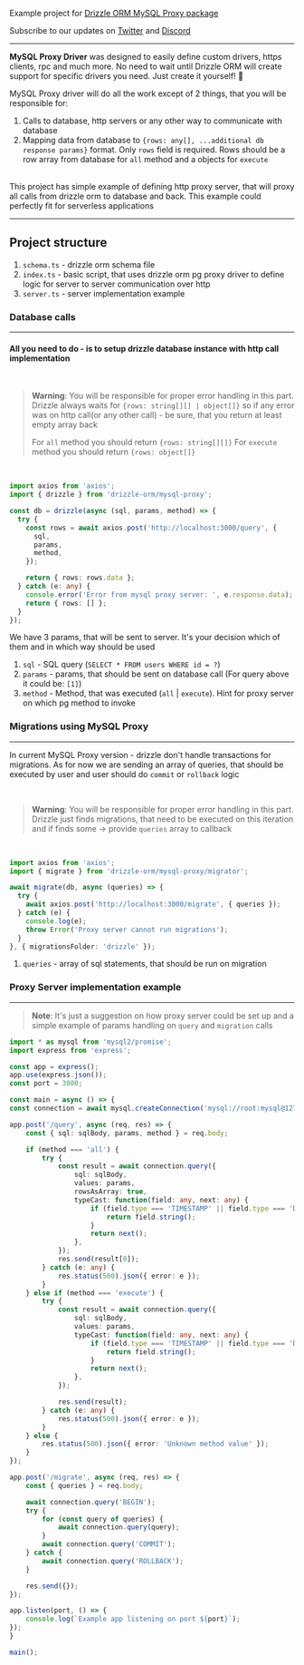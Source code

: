 Example project for [Drizzle ORM MySQL Proxy package](https://github.com/drizzle-team/drizzle-orm/tree/main/drizzle-orm/src/mysql-proxy)

Subscribe to our updates on [Twitter](https://twitter.com/DrizzleOrm) and [Discord](https://discord.gg/MdXYZk5QtH)

---

**MySQL Proxy Driver** was designed to easily define custom drivers, https clients, rpc and much more. No need to wait until Drizzle ORM will create support for specific drivers you need. Just create it yourself! 🚀

MySQL Proxy driver will do all the work except of 2 things, that you will be responsible for:

1. Calls to database, http servers or any other way to communicate with database
2. Mapping data from database to `{rows: any[], ...additional db response params}` format. Only `rows` field is required. Rows should be a row array from database for `all` method and a objects for `execute`

</br>
This project has simple example of defining http proxy server, that will proxy all calls from drizzle orm to database and back. This example could perfectly fit for serverless applications

---

## Project structure

1. `schema.ts` - drizzle orm schema file
2. `index.ts` - basic script, that uses drizzle orm pg proxy driver to define logic for server to server communication over http
3. `server.ts` - server implementation example

### Database calls

---

#### All you need to do - is to setup drizzle database instance with http call implementation

</br>

> **Warning**:
> You will be responsible for proper error handling in this part. Drizzle always waits for `{rows: string[][] | object[]}` so if any error was on http call(or any other call) - be sure, that you return at least empty array back
>
> For `all` method you should return `{rows: string[][]}`
> For `execute` method you should return `{rows: object[]}`

</br>

```typescript
import axios from 'axios';
import { drizzle } from 'drizzle-orm/mysql-proxy';

const db = drizzle(async (sql, params, method) => {
  try {
    const rows = await axios.post('http://localhost:3000/query', {
      sql,
      params,
      method,
    });

    return { rows: rows.data };
  } catch (e: any) {
    console.error('Error from mysql proxy server: ', e.response.data);
    return { rows: [] };
  }
});
```

We have 3 params, that will be sent to server. It's your decision which of them and in which way should be used

1. `sql` - SQL query (`SELECT * FROM users WHERE id = ?`)
2. `params` - params, that should be sent on database call (For query above it could be: `[1]`)
3. `method` - Method, that was executed (`all` | `execute`). Hint for proxy server on which pg method to invoke

### Migrations using MySQL Proxy

---

In current MySQL Proxy version - drizzle don't handle transactions for migrations. As for now we are sending an array of queries, that should be executed by user and user should do `commit` or `rollback` logic

</br>

> **Warning**:
> You will be responsible for proper error handling in this part. Drizzle just finds migrations, that need to be executed on this iteration and if finds some -> provide `queries` array to callback

</br>

```typescript
import axios from 'axios';
import { migrate } from 'drizzle-orm/mysql-proxy/migrator';

await migrate(db, async (queries) => {
  try {
    await axios.post('http://localhost:3000/migrate', { queries });
  } catch (e) {
    console.log(e);
    throw Error('Proxy server cannot run migrations');
  }
}, { migrationsFolder: 'drizzle' });
```

1. `queries` - array of sql statements, that should be run on migration

### Proxy Server implementation example

---

> **Note**:
> It's just a suggestion on how proxy server could be set up and a simple example of params handling on `query` and `migration` calls

```typescript
import * as mysql from 'mysql2/promise';
import express from 'express';

const app = express();
app.use(express.json());
const port = 3000;

const main = async () => {
const connection = await mysql.createConnection('mysql://root:mysql@127.0.0.1:5432/drizzle');

app.post('/query', async (req, res) => {
	const { sql: sqlBody, params, method } = req.body;

	if (method === 'all') {
		try {
            const result = await connection.query({
                sql: sqlBody,
                values: params,
                rowsAsArray: true,
                typeCast: function(field: any, next: any) {
                    if (field.type === 'TIMESTAMP' || field.type === 'DATETIME' || field.type === 'DATE') {
                        return field.string();
                    }
                    return next();
                },
            });
			res.send(result[0]);
		} catch (e: any) {
			res.status(500).json({ error: e });
		}
	} else if (method === 'execute') {
		try {
            const result = await connection.query({
                sql: sqlBody,
                values: params,
                typeCast: function(field: any, next: any) {
                    if (field.type === 'TIMESTAMP' || field.type === 'DATETIME' || field.type === 'DATE') {
                        return field.string();
                    }
                    return next();
                },
            });

			res.send(result);
		} catch (e: any) {
			res.status(500).json({ error: e });
		}
	} else {
		res.status(500).json({ error: 'Unknown method value' });
	}
});

app.post('/migrate', async (req, res) => {
	const { queries } = req.body;

    await connection.query('BEGIN');
    try {
        for (const query of queries) {
            await connection.query(query);
        }
        await connection.query('COMMIT');
    } catch {
        await connection.query('ROLLBACK');
    }

	res.send({});
});

app.listen(port, () => {
	console.log(`Example app listening on port ${port}`);
});
}

main();
```
